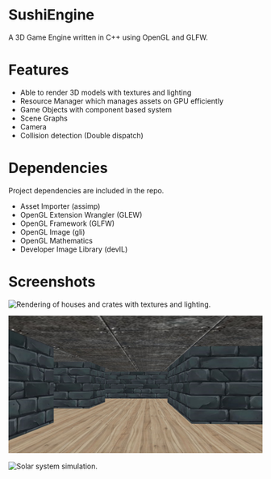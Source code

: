 # SushiEngine
A 3D Game Engine written in C++ using OpenGL and GLFW.

# Features
* Able to render 3D models with textures and lighting
* Resource Manager which manages assets on GPU efficiently
* Game Objects with component based system
* Scene Graphs
* Camera
* Collision detection (Double dispatch)

# Dependencies
Project dependencies are included in the repo. 
* Asset Importer (assimp)
* OpenGL Extension Wrangler (GLEW)
* OpenGL Framework (GLFW)
* OpenGL Image (gli)
* OpenGL Mathematics
* Developer Image Library (devIL)

# Screenshots
![Rendering of houses and crates with textures and lighting.](/../Screenshots/Screenshots/Models.png?raw=true "Models")

![3D maze game.](/Screenshots/Maze.png?raw=true "Maze")

![Solar system simulation.](../Screenshots/Screenshots/SolarSystem.png?raw=true "Solar System")
